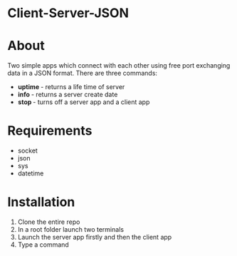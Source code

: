# Client-Server-JSON

# About 
Two simple apps which connect with each other using free port exchanging data in a JSON format. There are three commands: <br/>
- <b> uptime </b> - returns a life time of server <br/>
- <b> info </b> - returns a server create date <br/>
- <b> stop </b> - turns off a server app and a client app <br/>

# Requirements
- socket
- json
- sys
- datetime

# Installation
1. Clone the entire repo
2. In a root folder launch two terminals
3. Launch the server app firstly and then the client app
4. Type a command 
